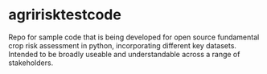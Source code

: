 # agririsktestcode
Repo for sample code that is being developed for open source fundamental crop risk assessment in python, incorporating different key datasets. Intended to be broadly useable and understandable across a range of stakeholders.
